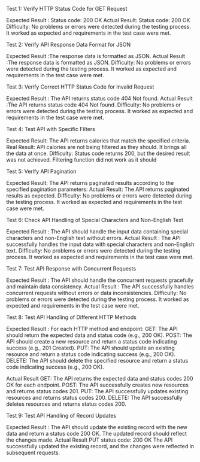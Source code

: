 Test 1: Verify HTTP Status Code for GET Request

Expected Result : Status code: 200 OK
Actual Result: Status code: 200 OK
Difficulty: No problems or errors were detected during the testing process. It worked as expected and requirements in the test case were met.

Test 2: Verify API Response Data Format for JSON

Expected Result :The response data is formatted as JSON.
Actual Result :The response data is formatted as JSON.
Difficulty: No problems or errors were detected during the testing process. It worked as expected and requirements in the test case were met.

Test 3: Verify Correct HTTP Status Code for Invalid Request

Expected Result : The API returns status code 404 Not found.
Actual Result :The API returns status code 404 Not found.
Difficulty: No problems or errors were detected during the testing process. It worked as expected and requirements in the test case were met.

Test 4: Test API with Specific Filters

Expected Result: The API returns calories that match the specified criteria.
Real Result: API calories are not being filtered as they should. It brings all the data at once.
Difficulty: Status code returns 200, but the desired result was not achieved. Filtering function did not work as it should

Test 5: Verify API Pagination

Expected Result: The API returns paginated results according to the specified pagination parameters:
Actual Result: The API returns paginated results as expected.
Difficulty: No problems or errors were detected during the testing process. It worked as expected and requirements in the test case were met.

Test 6: Check API Handling of Special Characters and Non-English Text

Expected Result : The API should handle the input data containing special characters and non-English text without errors.
Actual Result : The API successfully handles the input data with special characters and non-English text.
Difficulty: No problems or errors were detected during the testing process. It worked as expected and requirements in the test case were met.


Test 7: Test API Response with Concurrent Requests

Expected Result : The API should handle the concurrent requests gracefully and maintain data consistency.
Actual Result : The API successfully handles concurrent requests without errors or data inconsistencies.
Difficulty: No problems or errors were detected during the testing process. It worked as expected and requirements in the test case were met.

Test 8: Test API Handling of Different HTTP Methods

Expected Result : For each HTTP method and endpoint: GET: The API should return the expected data and status code (e.g., 200 OK). POST: The API should create a new resource and return a status code indicating success (e.g., 201 Created). PUT: The API should update an existing resource and return a status code indicating success (e.g., 200 OK). DELETE: The API should delete the specified resource and return a status code indicating success (e.g., 200 OK).

Actual Result GET: The API returns the expected data and status codes 200 OK for each endpoint. POST: The API successfully creates new resources and returns status codes 201. PUT: The API successfully updates existing resources and returns status codes 200. DELETE: The API successfully deletes resources and returns status codes 200.

Test 9: Test API Handling of Record Updates

Expected Result : The API should update the existing record with the new data and return a status code 200 OK. The updated record should reflect the changes made.
Actual Result PUT status code: 200 OK The API successfully updated the existing record, and the changes were reflected in subsequent requests.